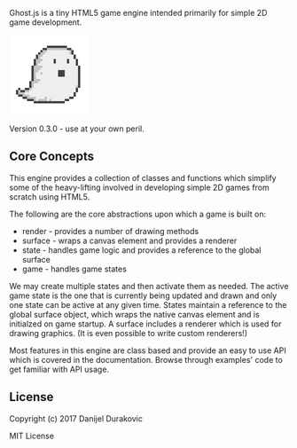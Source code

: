 Ghost.js is a tiny HTML5 game engine intended primarily for simple 2D game development.

![Mascot](mascot.png)

Version 0.3.0 - use at your own peril.

## Core Concepts

This engine provides a collection of classes and functions which simplify some of the heavy-lifting involved in developing simple 2D games from scratch using HTML5.

The following are the core abstractions upon which a game is built on:
- render - provides a number of drawing methods
- surface - wraps a canvas element and provides a renderer
- state - handles game logic and provides a reference to the global surface
- game - handles game states

We may create multiple states and then activate them as needed. The active game state is the one that is currently being updated and drawn and only one state can be active at any given time. States maintain a reference to the global surface object, which wraps the native canvas element and is initialzed on game startup. A surface includes a renderer which is used for drawing graphics. (It is even possible to write custom renderers!)

Most features in this engine are class based and provide an easy to use API which is covered in the documentation. Browse through examples' code to get familiar with API usage.

## License

Copyright (c) 2017 Danijel Durakovic

MIT License
